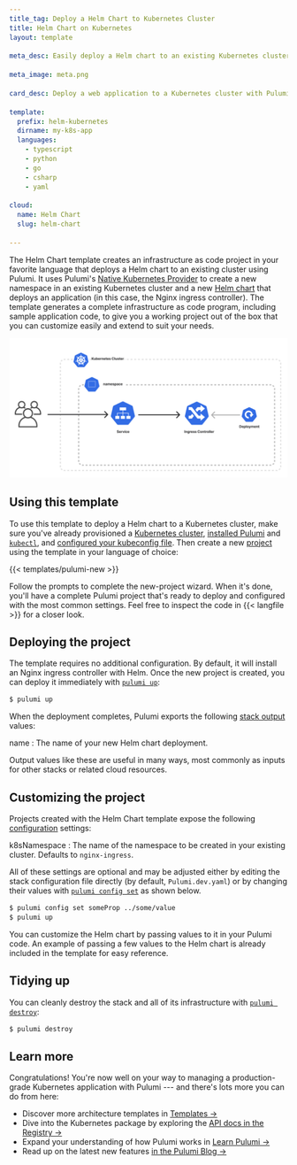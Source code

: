```yaml
---
title_tag: Deploy a Helm Chart to Kubernetes Cluster
title: Helm Chart on Kubernetes
layout: template

meta_desc: Easily deploy a Helm chart to an existing Kubernetes cluster with Pulumi and Helm using this template.

meta_image: meta.png

card_desc: Deploy a web application to a Kubernetes cluster with Pulumi and Helm.

template:
  prefix: helm-kubernetes
  dirname: my-k8s-app
  languages:
    - typescript
    - python
    - go
    - csharp
    - yaml

cloud:
  name: Helm Chart
  slug: helm-chart

---
```


The Helm Chart template creates an infrastructure as code project in your favorite language that deploys a Helm chart to an existing cluster using Pulumi. It uses Pulumi's [Native Kubernetes Provider](/registry/packages/kubernetes) to create a new namespace in an existing Kubernetes cluster and a new [Helm chart](/registry/packages/kubernetes/api-docs/helm/v3) that deploys an application (in this case, the Nginx ingress controller). The template generates a complete infrastructure as code program, including sample application code, to give you a working project out of the box that you can customize easily and extend to suit your needs.

![An architecture diagram of the Pulumi Helm Chart template](./architecture.png)

## Using this template

To use this template to deploy a Helm chart to a Kubernetes cluster, make sure you've already provisioned a [Kubernetes cluster](/templates/kubernetes), [installed Pulumi](/docs/install/) and [`kubectl`](https://kubernetes.io/docs/tasks/tools/install-kubectl/), and [configured your kubeconfig file](/registry/packages/kubernetes/installation-configuration#setup). Then create a new [project](/docs/concepts/projects/) using the template in your language of choice:

{{< templates/pulumi-new >}}

Follow the prompts to complete the new-project wizard. When it's done, you'll have a complete Pulumi project that's ready to deploy and configured with the most common settings. Feel free to inspect the code in {{< langfile >}} for a closer look.

## Deploying the project

The template requires no additional configuration. By default, it will install an Nginx ingress controller with Helm. Once the new project is created, you can deploy it immediately with [`pulumi up`](/docs/cli/commands/pulumi_up):

```bash
$ pulumi up
```

When the deployment completes, Pulumi exports the following [stack output](/docs/concepts/stack#outputs) values:

name
: The name of your new Helm chart deployment.

Output values like these are useful in many ways, most commonly as inputs for other stacks or related cloud resources.

## Customizing the project

Projects created with the Helm Chart template expose the following [configuration](/docs/concepts/config) settings:

k8sNamespace
: The name of the namespace to be created in your existing cluster. Defaults to `nginx-ingress`.

All of these settings are optional and may be adjusted either by editing the stack configuration file directly (by default, `Pulumi.dev.yaml`) or by changing their values with [`pulumi config set`](/docs/cli/commands/pulumi_config_set) as shown below.

```bash
$ pulumi config set someProp ../some/value
$ pulumi up
```

You can customize the Helm chart by passing values to it in your Pulumi code. An example of passing a few values to the Helm chart is already included in the template for easy reference.

## Tidying up

You can cleanly destroy the stack and all of its infrastructure with [`pulumi destroy`](/docs/cli/commands/pulumi_destroy):

```bash
$ pulumi destroy
```

## Learn more

Congratulations! You're now well on your way to managing a production-grade Kubernetes application with Pulumi --- and there's lots more you can do from here:

* Discover more architecture templates in [Templates &rarr;](/templates)
* Dive into the Kubernetes package by exploring the [API docs in the Registry &rarr;](/registry/packages/kubernetes)
* Expand your understanding of how Pulumi works in [Learn Pulumi &rarr;](/learn)
* Read up on the latest new features [in the Pulumi Blog &rarr;](/blog/tag/kubernetes)

